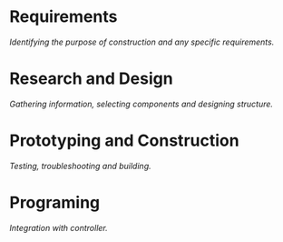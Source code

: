 # Requirements
*Identifying the purpose of construction and any specific requirements.*

# Research and Design
*Gathering information, selecting components and designing structure.*

# Prototyping and Construction
*Testing, troubleshooting and building.* 

# Programing
*Integration with controller.*
